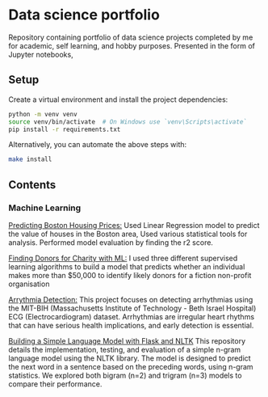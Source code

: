 # Data science portfolio
Repository containing portfolio of data science projects completed by me for academic, self learning, and hobby purposes. Presented in the form of Jupyter notebooks,

## Setup

Create a virtual environment and install the project dependencies:

```bash
python -m venv venv
source venv/bin/activate  # On Windows use `venv\Scripts\activate`
pip install -r requirements.txt
```

Alternatively, you can automate the above steps with:

```bash
make install
```

## Contents
### Machine Learning
  [Predicting Boston Housing Prices:](https://github.com/Dislevekanku/datascienceprojects/blob/703d428e1739dca4832ede708f5880a8aa27b6ff/boston_housing/Boston%20Housing%20price%20prediction.ipynb) Used Linear Regression model to predict the value of houses in the Boston area, Used various statistical tools for analysis. Performed model evaluation by finding the r2 score.

  [Finding Donors for Charity with ML:](https://github.com/Dislevekanku/datascienceprojects/blob/9a5832e9c4cadfbca3f4f50f81c82fc9f29f4d7d/CharityML/Charity%20ML.ipynb) I used three different supervised learning algorithms to build a model that predicts whether an individual makes more than $50,000 to identify likely donors for a fiction non-profit organisation

  [Arrythmia Detection:](https://github.com/Dislevekanku/Arrythmia_detection) This project focuses on detecting arrhythmias using the MIT-BIH (Massachusetts Institute of Technology - Beth Israel Hospital) ECG (Electrocardiogram) dataset. Arrhythmias are irregular heart rhythms that can have serious health implications, and early detection is essential.


  [Building a Simple Language Model with Flask and NLTK](https://github.com/Dislevekanku/datascienceprojects/tree/master/LLM_FLASK) This repository details the implementation, testing, and evaluation of a simple n-gram language model using the NLTK library. The model is designed to predict the next word in a sentence based on the preceding words, using n-gram statistics. We explored both bigram (n=2) and trigram (n=3) models to compare their performance.
